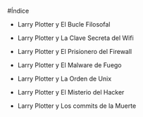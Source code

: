 
#Índice

* Larry Plotter y El Bucle Filosofal
* Larry Plotter y La Clave Secreta del Wifi
* Larry Plotter y El Prisionero del Firewall

* Larry Plotter y El Malware de Fuego
* Larry Plotter y La Orden de Unix
* Larry Plotter y El Misterio del Hacker

* Larry Plotter y Los commits de la Muerte